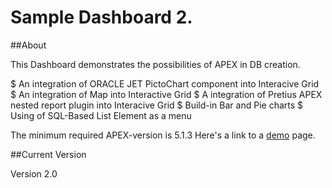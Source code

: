 Sample Dashboard 2.
=================================

##About

This Dashboard demonstrates the possibilities of APEX in DB creation.

 $  An integration of ORACLE JET PictoChart component into Interacive Grid
 $  An integration of Map into Interactive Grid
 $  A integration of Pretius APEX nested report plugin into Interacive Grid
 $  Build-in Bar and Pie charts
 $  Using of SQL-Based List Element as a menu

The minimum required APEX-version is 5.1.3
Here's a link to a [demo](https://apex.oracle.com/pls/apex/f?p=DASHBOARD200) page.

##Current Version

Version 2.0


